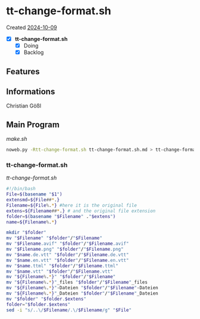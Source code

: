 # tt-change-format.sh
Created [2024-10-09](2024-10-09)

- [x] **tt-change-format.sh**
    - [x] Doing
    - [x] Backlog

## Features



## Informations
 Christian Gößl
## Main Program

*make.sh*
```bash
noweb.py -Rtt-change-format.sh tt-change-format.sh.md > tt-change-format.sh && echo 'fertig'
```

### tt-change-format.sh
*tt-change-format.sh*
```bash
#!/bin/bash
File=$(basename "$1")
extensmd=${File##*.}
Filename=${File%.*} #here it is the original file
extens=${Filename##*.} # and the original file extension
folder=$(basename "$Filename" ."$extens")
name=${Filename%.*}

mkdir "$folder"
mv "$Filename" "$folder"/"$Filename"
mv "$Filename.avif" "$folder"/"$Filename.avif"
mv "$Filename.png" "$folder"/"$Filename.png"
mv "$name.de.vtt" "$folder"/"$Filename.de.vtt"
mv "$name.en.vtt" "$folder"/"$Filename.en.vtt"
mv "$name.ttml" "$folder"/"$Filename.ttml"
mv "$name.vtt" "$folder"/"$Filename.vtt"
mv "${Filename%.*}" "$folder"/"$Filename"
mv "${Filename%.*}"_files "$folder"/"$Filename"_files
mv "${Filename%.*}"-Dateien "$folder"/"$Filename"-Dateien
mv "${Filename%.*}"_Dateien "$folder"/"$Filename"_Dateien
mv "$folder" "$folder.$extens"
folder="$folder.$extens"
sed -i "s/..\/$Filename/.\/$Filename/g" "$File"
```
